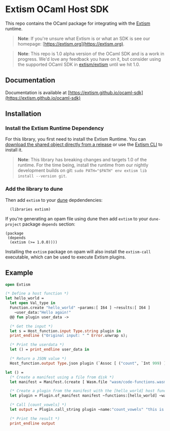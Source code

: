 # Extism OCaml Host SDK

This repo contains the OCaml package for integrating with the [Extism](https://extism.org/) runtime.

> **Note**: If you're unsure what Extism is or what an SDK is see our homepage: [https://extism.org](https://extism.org).

> **Note**: This repo is 1.0 alpha version of the OCaml SDK and is a work in progress. We'd love any feedback you have on it, but consider using the supported OCaml SDK in [extism/extism](https://github.com/extism/extism/tree/main/ocaml) until we hit 1.0.

## Documentation

Documentation is available at [https://extism.github.io/ocaml-sdk](https://extism.github.io/ocaml-sdk)

## Installation

### Install the Extism Runtime Dependency

For this library, you first need to install the Extism Runtime. You can [download the shared object directly from a release](https://github.com/extism/extism/releases) or use the [Extism CLI](https://github.com/extism/cli) to install it.

> **Note**: This library has breaking changes and targets 1.0 of the runtime. For the time being, install the runtime from our nightly development builds on git: `sudo PATH="$PATH" env extism lib install --version git`.

### Add the library to dune

Then add `extism` to your [dune](https://dune.build) depdendencies:

```
  (libraries extism)
```

If you're generating an opam file using dune then add `extism` to your `dune-project` package `depends` section:

```
(package
 (depends
  (extism (>= 1.0.0))))
```

Installing the `extism` package on opam will also install the `extism-call` executable, which can be used
to execute Extism plugins.

## Example

```ocaml
open Extism

(* Define a host function *)
let hello_world =
  let open Val_type in
  Function.create "hello_world" ~params:[ I64 ] ~results:[ I64 ]
    ~user_data:"Hello again!"
  @@ fun plugin user_data ->

  (* Get the input *)
  let s = Host_function.input Type.string plugin in
  print_endline ("Original input: " ^ Error.unwrap s);

  (* Print the userdata *)
  let () = print_endline user_data in

  (* Return a JSON value *)
  Host_function.output Type.json plugin (`Assoc [ ("count", `Int 999) ])

let () =
  (* Create a manifest using a file from disk *)
  let manifest = Manifest.(create [ Wasm.file "wasm/code-functions.wasm" ]) in

  (* Create a plugin from the manifest with the [hello_world] host function *)
  let plugin = Plugin.of_manifest manifest ~functions:[hello_world] ~wasi:true |> Error.unwrap in

  (* Call [count_vowels] *)
  let output = Plugin.call_string plugin ~name:"count_vowels" "this is a test" |> Error.unwrap in

  (* Print the result *)
  print_endline output
```

